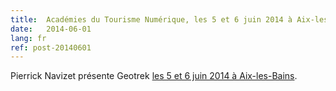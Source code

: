 ```yaml
---
title:  Académies du Tourisme Numérique, les 5 et 6 juin 2014 à Aix-les-Bains
date:   2014-06-01
lang: fr
ref: post-20140601
---
```


Pierrick Navizet présente Geotrek <a target="_blank" href="http://atout-france.fr/actualites/academies-du-tourisme-numerique-les-5-et-6-juin-2014-aix-les-bains">les 5 et 6 juin 2014 à Aix-les-Bains</a>.